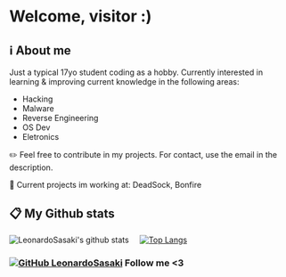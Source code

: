 # Welcome, visitor :)

<h2> ℹ️ About me </h2>

Just a typical 17yo student coding as a hobby. Currently interested in learning & improving current knowledge in the following areas:
* Hacking
* Malware
* Reverse Engineering
* OS Dev
* Eletronics

✏️ Feel free to contribute in my projects. For contact, use the email in the description.

📂 Current projects im working at: DeadSock, Bonfire

<h2> 📋 My Github stats </h2>

![LeonardoSasaki's github stats](https://github-readme-stats.vercel.app/api?username=LeonardoSasaki&theme=radical) &nbsp;&nbsp;&nbsp; [![Top Langs](https://github-readme-stats.vercel.app/api/top-langs/?username=LeonardoSasaki&theme=radical)](https://github.com/LeonardoSasaki)

### [![GitHub LeonardoSasaki](https://img.shields.io/github/followers/LeonardoSasaki?label=follow&style=social)](https://github.com/LeonardoSasaki) Follow me <3
